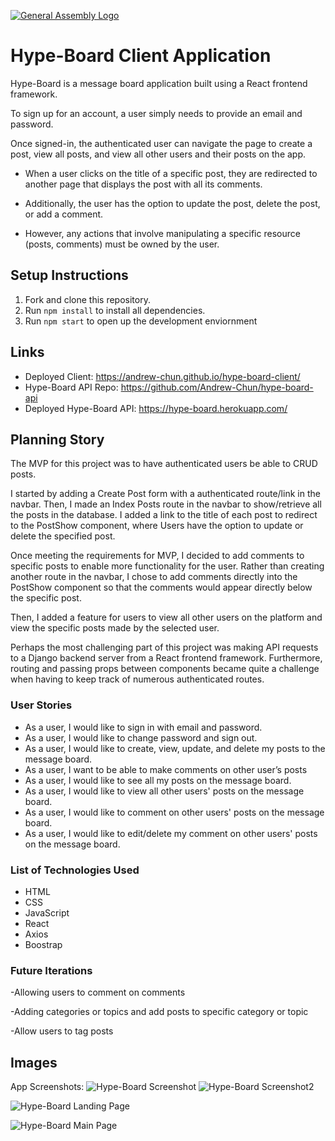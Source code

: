 [![General Assembly Logo](https://camo.githubusercontent.com/1a91b05b8f4d44b5bbfb83abac2b0996d8e26c92/687474703a2f2f692e696d6775722e636f6d2f6b6538555354712e706e67)](https://generalassemb.ly/education/web-development-immersive)

# Hype-Board Client Application

Hype-Board is a message board application built using a React frontend framework.

To sign up for an account, a user simply needs to provide an email and password.

Once signed-in, the authenticated user can navigate the page to create a post, view all posts, and view all other users and their posts on the app.

- When a user clicks on the title of a specific post, they are redirected to another page that displays the post with all its comments.

- Additionally, the user has the option to update the post, delete the post, or add a comment.

- However, any actions that involve manipulating a specific resource (posts, comments) must be owned by the user.


## Setup Instructions
1. Fork and clone this repository.
2. Run ```npm install``` to install all dependencies.
3. Run ```npm start``` to open up the development enviornment

## Links
-   Deployed Client: https://andrew-chun.github.io/hype-board-client/
-   Hype-Board API Repo: https://github.com/Andrew-Chun/hype-board-api
-   Deployed Hype-Board API: https://hype-board.herokuapp.com/

## Planning Story
The MVP for this project was to have authenticated users be able to CRUD posts.

I started by adding a Create Post form with a authenticated route/link in the navbar. Then, I made an Index Posts route in the navbar to show/retrieve all the posts in the database. I added a link to the title of each post to redirect to the PostShow component, where Users have the option to update or delete the specified post.

Once meeting the requirements for MVP, I decided to add comments to specific posts to enable more functionality for the user. Rather than creating another route in the navbar, I chose to add comments directly into the PostShow component so that the comments would appear directly below the specific post.

Then, I added a feature for users to view all other users on the platform and view the specific posts made by the selected user.

Perhaps the most challenging part of this project was making API requests to a Django backend server from a React frontend framework. Furthermore, routing and passing props between components became quite a challenge when having to keep track of numerous authenticated routes.

### User Stories
-   As a user, I would like to sign in with email and password.
-   As a user, I would like to change password and sign out.
-   As a user, I would like to create, view, update, and delete my posts to the message board.
-   As a user, I want to be able to make comments on other user’s posts
-   As a user, I would like to see all my posts on the message board.
-   As a user, I would like to view all other users' posts on the message board.
-   As a user, I would like to comment on other users' posts on the message board.
-   As a user, I would like to edit/delete my comment on other users' posts on the message board.

### List of Technologies Used
-   HTML
-   CSS
-   JavaScript
-   React
-   Axios
-   Boostrap

### Future Iterations
-Allowing users to comment on comments

-Adding categories or topics and add posts to specific category or topic

-Allow users to tag posts

## Images
App Screenshots:
![Hype-Board Screenshot](https://i.imgur.com/eUtR7Vt.png)
![Hype-Board Screenshot2](https://i.imgur.com/QwUWpyt.png)

![Hype-Board Landing Page](https://i.imgur.com/flcSDv2.png)

![Hype-Board Main Page](https://i.imgur.com/A2w4YeE.png)
